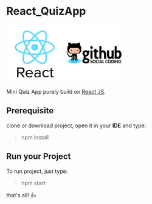 # React_QuizApp

<img src="/public/images/react-logo.png" width="150" height="150"/>
<img src="/public/images/github-logo1.jpg" width="150" height="150"/>

Mini Quiz App purely build on [React JS](https://facebook.github.io/react).

## Prerequisite
clone or download project, open it in your **IDE** and type:
> npm install

## Run your Project
To run project, just type:
> npm start

that's all! :+1:
